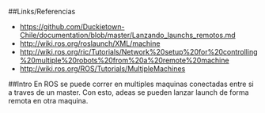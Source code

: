 ##Links/Referencias
* https://github.com/Duckietown-Chile/documentation/blob/master/Lanzando_launchs_remotos.md
* http://wiki.ros.org/roslaunch/XML/machine
* http://wiki.ros.org/ric/Tutorials/Network%20setup%20for%20controlling%20multiple%20robots%20from%20a%20remote%20machine
* http://wiki.ros.org/ROS/Tutorials/MultipleMachines

##Intro
En ROS se puede correr en multiples maquinas conectadas entre si a traves de un master. Con esto, adeas se pueden lanzar launch de forma remota en otra maquina.

